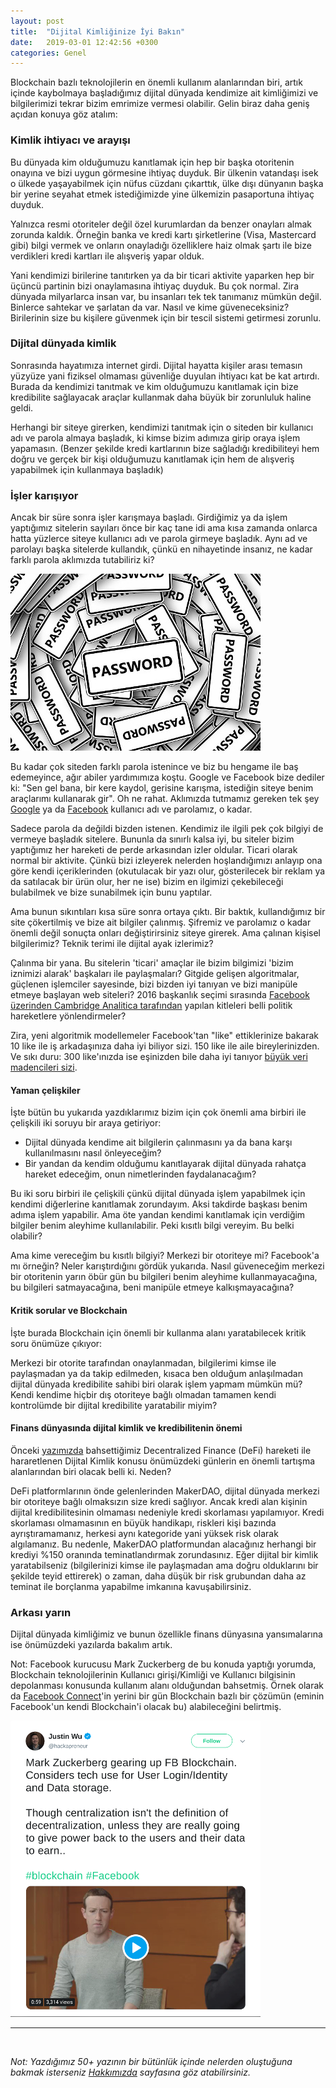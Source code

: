```yaml
---
layout: post
title:  "Dijital Kimliğinize İyi Bakın"
date:   2019-03-01 12:42:56 +0300
categories: Genel
---
```



Blockchain bazlı teknolojilerin en önemli kullanım alanlarından biri, artık içinde kaybolmaya başladığımız dijital dünyada kendimize ait kimliğimizi ve bilgilerimizi tekrar bizim emrimize vermesi olabilir. Gelin biraz daha geniş açıdan konuya göz atalım: 

### Kimlik ihtiyacı ve arayışı

Bu dünyada kim olduğumuzu kanıtlamak için hep bir başka otoritenin onayına ve bizi uygun görmesine ihtiyaç duyduk. Bir ülkenin vatandaşı isek o ülkede yaşayabilmek için nüfus cüzdanı çıkarttık, ülke dışı dünyanın başka bir yerine seyahat etmek istediğimizde yine ülkemizin pasaportuna ihtiyaç duyduk. 

Yalnızca resmi otoriteler değil özel kurumlardan da benzer onayları almak zorunda kaldık. Örneğin banka ve kredi kartı şirketlerine (Visa, Mastercard gibi) bilgi vermek ve onların onayladığı özelliklere haiz olmak şartı ile bize verdikleri kredi kartları ile alışveriş yapar olduk.

Yani kendimizi birilerine tanıtırken ya da bir ticari aktivite yaparken hep bir üçüncü partinin bizi onaylamasına ihtiyaç duyduk. Bu çok normal. Zira dünyada milyarlarca insan var, bu insanları tek tek tanımanız mümkün değil. Binlerce sahtekar ve şarlatan da var. Nasıl ve kime güveneceksiniz? Birilerinin size bu kişilere güvenmek için bir tescil sistemi getirmesi zorunlu. 

### Dijital dünyada kimlik

Sonrasında hayatımıza internet girdi. Dijital hayatta kişiler arası temasın yüzyüze yani fiziksel olmaması güvenliğe duyulan ihtiyacı kat be kat artırdı. Burada da kendimizi tanıtmak ve kim olduğumuzu kanıtlamak için bize kredibilite sağlayacak araçlar kullanmak daha büyük bir zorunluluk haline geldi. 

Herhangi bir siteye girerken, kendimizi tanıtmak için o siteden bir kullanıcı adı ve parola almaya başladık, ki kimse bizim adımıza girip oraya işlem yapamasın. (Benzer şekilde kredi kartlarının bize sağladığı kredibiliteyi hem doğru ve gerçek bir kişi olduğumuzu kanıtlamak için hem de alışveriş yapabilmek için kullanmaya başladık)

### İşler karışıyor

Ancak bir süre sonra işler karışmaya başladı. Girdiğimiz ya da işlem yaptığımız sitelerin sayıları önce bir kaç tane idi ama kısa zamanda onlarca hatta yüzlerce siteye kullanıcı adı ve parola girmeye başladık. Aynı ad ve parolayı başka sitelerde kullandık, çünkü en nihayetinde insanız, ne kadar farklı parola aklımızda tutabiliriz ki?


![password-400.jpg](/assets/password-400.jpg)

Bu kadar çok siteden farklı parola istenince ve biz bu hengame ile baş edemeyince, ağır abiler yardımımıza koştu. Google ve Facebook bize dediler ki: "Sen gel bana, bir kere kaydol, gerisine karışma, istediğin siteye benim araçlarımı kullanarak gir". Oh ne rahat. Aklımızda tutmamız gereken tek şey [Google](https://developers.google.com/identity/) ya da [Facebook](https://developers.facebook.com/docs/facebook-login/) kullanıcı adı ve parolamız, o kadar. 

Sadece parola da değildi bizden istenen. Kendimiz ile ilgili pek çok bilgiyi de vermeye başladık sitelere. Bununla da sınırlı kalsa iyi, bu siteler bizim yaptığımız her hareketi de perde arkasından izler oldular. Ticari olarak normal bir aktivite. Çünkü bizi izleyerek nelerden hoşlandığımızı anlayıp ona göre kendi içeriklerinden (okutulacak bir yazı olur, gösterilecek bir reklam  ya da  satılacak bir ürün olur, her ne ise) bizim en ilgimizi çekebileceği bulabilmek ve bize sunabilmek için bunu yaptılar. 

Ama bunun sıkıntıları kısa süre sonra ortaya çıktı. Bir baktık, kullandığımız bir site çökertilmiş ve bize ait bilgiler çalınmış. Şifremiz ve parolamız o kadar önemli değil sonuçta onları değiştirirsiniz siteye girerek. Ama çalınan kişisel bilgilerimiz? Teknik terimi ile dijital ayak izlerimiz? 

Çalınma bir yana. Bu sitelerin 'ticari' amaçlar ile bizim bilgimizi 'bizim iznimizi alarak' başkaları ile paylaşmaları? Gitgide gelişen algoritmalar, güçlenen işlemciler sayesinde, bizi bizden iyi tanıyan ve bizi manipüle etmeye başlayan web siteleri? 2016 başkanlık seçimi sırasında [Facebook üzerinden Cambridge Analitica tarafından](https://www.vox.com/policy-and-politics/2018/3/23/17151916/facebook-cambridge-analytica-trump-diagram) yapılan kitleleri belli politik hareketlere yönlendirmeler? 

Zira, yeni algoritmik modellemeler Facebook'tan "like" ettiklerinize bakarak 10 like ile iş arkadaşınıza daha iyi biliyor sizi.  150 like ile aile bireylerinizden. Ve sıkı duru: 300 like'ınızda ise eşinizden bile daha iyi tanıyor [büyük veri madencileri sizi](https://edition.cnn.com/2018/04/10/health/facebook-likes-psychographics/index.html). 

#### Yaman çelişkiler

İşte bütün bu yukarıda yazdıklarımız bizim için çok önemli ama birbiri ile çelişkili iki soruyu bir araya getiriyor:
- Dijital dünyada kendime ait bilgilerin çalınmasını ya da bana karşı kullanılmasını nasıl önleyeceğim?
- Bir yandan da kendim olduğumu kanıtlayarak dijital dünyada rahatça hareket edeceğim, onun nimetlerinden faydalanacağım?

Bu iki soru birbiri ile çelişkili çünkü dijital dünyada işlem yapabilmek için kendimi diğerlerine kanıtlamak zorundayım. Aksi takdirde başkası benim adıma işlem yapabilir. Ama öte yandan kendimi kanıtlamak için verdiğim bilgiler benim aleyhime kullanılabilir. Peki kısıtlı bilgi vereyim. Bu belki olabilir? 

Ama kime vereceğim bu kısıtlı bilgiyi? Merkezi bir otoriteye mi? Facebook'a mı örneğin? Neler karıştırdığını gördük yukarıda. Nasıl güveneceğim merkezi bir otoritenin yarın öbür gün bu bilgileri benim aleyhime kullanmayacağına, bu bilgileri satmayacağına, beni manipüle etmeye kalkışmayacağına?

#### Kritik sorular ve Blockchain

İşte burada Blockchain için önemli bir kullanma alanı yaratabilecek kritik soru önümüze çıkıyor: 

Merkezi bir otorite tarafından onaylanmadan, bilgilerimi kimse ile paylaşmadan ya da takip edilmeden, kısaca ben olduğum anlaşılmadan dijital dünyada kredibilite sahibi biri olarak işlem yapmam mümkün mü? Kendi kendime hiçbir dış otoriteye bağlı olmadan tamamen kendi kontrolümde bir dijital kredibilite yaratabilir miyim?

#### Finans dünyasında dijital kimlik ve kredibilitenin önemi

Önceki [yazımızda](https://ademimerkezi.com/genel/2019/02/14/Blockchain-finans-dunyasini-nasil-etkileyecek.html) bahsettiğimiz Decentralized Finance (DeFi) hareketi ile hararetlenen Dijital Kimlik konusu önümüzdeki günlerin en önemli tartışma alanlarından biri olacak belli ki. Neden? 

DeFi platformlarının önde gelenlerinden MakerDAO, dijital dünyada merkezi bir otoriteye bağlı olmaksızın size kredi sağlıyor. Ancak kredi alan kişinin dijital kredibilitesinin olmaması nedeniyle kredi skorlaması yapılamıyor. Kredi skorlaması olmamasının en büyük handikapı, riskleri kişi bazında ayrıştıramamanız, herkesi aynı kategoride yani yüksek risk olarak algılamanız. Bu nedenle, MakerDAO platformundan alacağınız herhangi bir krediyi %150 oranında teminatlandırmak zorundasınız. Eğer dijital bir kimlik yaratabilseniz (bilgilerinizi kimse ile paylaşmadan ama doğru olduklarını bir şekilde teyid ettirerek) o zaman, daha düşük bir risk grubundan daha az teminat ile borçlanma yapabilme imkanına kavuşabilirsiniz. 

### Arkası yarın

Dijital dünyada kimliğimiz ve bunun özellikle finans dünyasına yansımalarına ise önümüzdeki yazılarda bakalım artık.


Not:
Facebook kurucusu Mark Zuckerberg de bu konuda yaptığı yorumda, Blockchain teknolojilerinin Kullanıcı girişi/Kimliği ve Kullanıcı bilgisinin depolanması konusunda kullanım alanı olduğundan bahsetmiş. Örnek olarak da [Facebook Connect](https://whatis.techtarget.com/definition/Facebook-Connect)'in yerini bir gün Blockchain bazlı bir çözümün (eminin Facebook'un kendi Blockchain'i olacak bu) alabileceğini belirtmiş. 

[![Zuckerberg'in Blockchain Düşünceleri](/assets/zuckerberg_blockhain_400.png)](https://twitter.com/hackapreneur/status/1099341714953781248)


---

&nbsp;

*Not: Yazdığımız 50+ yazının bir bütünlük içinde nelerden oluştuğuna bakmak isterseniz [Hakkımızda](/about/) sayfasına göz atabilirsiniz.*
